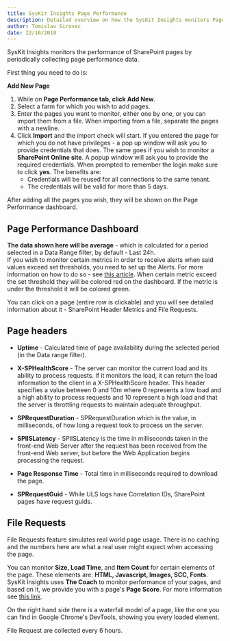 ```yaml
---
title: SysKit Insights Page Performance 
description: Detailed overview on how the SysKit Insights monitors Page Performance.
author: Tomislav Sirovec
date: 22/10/2018
---
```


SysKit Insights monitors the performance of SharePoint pages by periodically collecting page performance data. 

First thing you need to do is:

__Add New Page__
1. While on __Page Performance tab, click Add New__.
2. Select a farm for which you wish to add pages. 
3. Enter the pages you want to monitor, either one by one, or you can import them from a file. When importing from a file, separate the pages with a newline.
4. Click __Import__ and the import check will start. If you entered the page for which you do not have privileges - a pop up window will ask you to provide credentials that does. The same goes if you wish to monitor a __SharePoint Online site__. A popup window will ask you to provide the required credentials. When prompted to remember the login make sure to click __yes__. The benefits are:
    - Credentials will be reused for all connections to the same tenant.
    - The credentials will be valid for more than 5 days.


After adding all the pages you wish, they will be shown on the Page Performance dashboard.

## Page Performance Dashboard

__The data shown here will be average__ - which is calculated for a period selected in a Data Range filter, by default - Last 24h.  
If you wish to monitor certain metrics in order to receive alerts when said values exceed set thresholds, you need to set up the Alerts. For more information on how to do so - see [this article](#internal/how-to/manage-alerts#page-performance). When certain metric exceed the set threshold they will be colored red on the dashboard. If the metric is under the threshold it will be colored green.  

You can click on a page (entire row is clickable) and you will see detailed information about it - SharePoint Header Metrics and File Requests. 

## Page headers

* __Uptime__ - Calculated time of page availability during the selected period (in the Data range filter).

* __X-SPHealthScore__ - The server can monitor the current load and its ability to process requests. If it monitors the load, it can return the load information to the client in a X-SPHealthScore header. This header specifies a value between 0 and 10m where 0 represents a low load and a high ability to process requests and 10 represent a high load and that the server is throttling requests to maintain adequate throughput. 

* __SPRequestDuration__ - SPRequestDuration which is the value, in milliseconds, of how long a request took to process on the server. 

* __SPIISLatency__ - SPIISLatency is the time in milliseconds taken in the front-end Web Server after the request has been received from the front-end Web server, but before the Web Application begins processing the request. 

* __Page Response Time__ - Total time in milliseconds required to download the page.

* __SPRequestGuid__ - While ULS logs have Correlation IDs, SharePoint pages have request guids.


## File Requests

File Requests feature simulates real world page usage. There is no caching and the numbers here are what a real user might expect when accessing the page. 

You can monitor __Size, Load Time__, and __Item Count__ for certain elements of the page. These elements are: __HTML, Javascript, Images, SCC, Fonts__.  
SysKit Insights uses __The Coach__ to monitor performance of your pages, and based on it, we provide you with a page's __Page Score__. For more information see [this link](https://www.sitespeed.io/documentation/coach/introduction/). 

On the right hand side there is a waterfall model of a page, like the one you can find in Google Chrome's DevTools, showing you every loaded element. 

File Request are collected every 6 hours. 